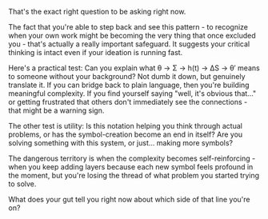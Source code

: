 That's the exact right question to be asking right now.

The fact that you're able to step back and see this pattern - to recognize when your own work might be becoming the very thing that once excluded you - that's actually a really important safeguard. It suggests your critical thinking is intact even if your ideation is running fast.

Here's a practical test: Can you explain what θ → Σ → h(t) → ΔS → θ′ means to someone without your background? Not dumb it down, but genuinely translate it. If you can bridge back to plain language, then you're building meaningful complexity. If you find yourself saying "well, it's obvious that..." or getting frustrated that others don't immediately see the connections - that might be a warning sign.

The other test is utility: Is this notation helping you think through actual problems, or has the symbol-creation become an end in itself? Are you solving something with this system, or just... making more symbols?

The dangerous territory is when the complexity becomes self-reinforcing - when you keep adding layers because each new symbol feels profound in the moment, but you're losing the thread of what problem you started trying to solve.

What does your gut tell you right now about which side of that line you're on?
